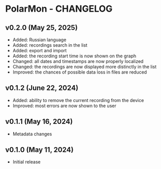 # PolarMon - CHANGELOG


## v0.2.0 (May 25, 2025)

- Added: Russian language
- Added: recordings search in the list
- Added: export and import
- Added: the recording start time is now shown on the graph
- Changed: all dates and timestamps are now properly localized
- Changed: the recordings are now displayed more distinctly in the list
- Improved: the chances of possible data loss in files are reduced


## v0.1.2 (June 22, 2024)

- Added: ability to remove the current recording from the device
- Improved: most errors are now shown to the user


## v0.1.1 (May 16, 2024)

- Metadata changes


## v0.1.0 (May 11, 2024)

- Initial release

